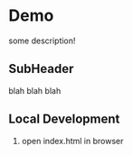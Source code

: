 # Demo 
some description!

## SubHeader

blah blah blah

## Local Development 

1. open index.html in browser